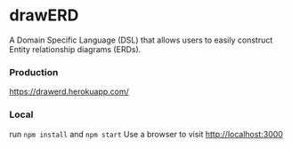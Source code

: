 # drawERD

A Domain Specific Language (DSL) that allows users to easily construct Entity relationship diagrams (ERDs).

### Production
https://drawerd.herokuapp.com/

### Local
run `npm install`
and `npm start`
Use a browser to visit [http://localhost:3000](http://localhost:3000)
